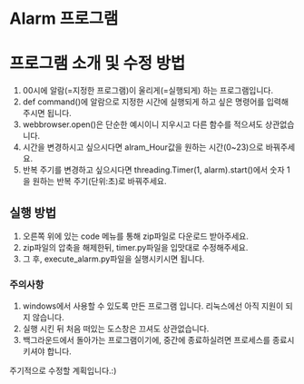 Alarm 프로그램
===============

# 프로그램 소개 및 수정 방법   
1. 00시에 알람(=지정한 프로그램)이 울리게(=실행되게) 하는 프로그램입니다.      
2. def command()에 알람으로 지정한 시간에 실행되게 하고 싶은 명령어를 입력해주시면 됩니다.   
3. webbrowser.open()은 단순한 예시이니 지우시고 다른 함수를 적으셔도 상관없습니다.   
4. 시간을 변경하시고 싶으시다면 alram_Hour값을 원하는 시간(0~23)으로 바꿔주세요.   
5. 반복 주기를 변경하고 싶으시다면 threading.Timer(1, alarm).start()에서 숫자 1을 원하는 반복 주기(단위:초)로 바꿔주세요.   
   
   
## 실행 방법   
1. 오른쪽 위에 있는 code 메뉴를 통해 zip파일로 다운로드 받아주세요.   
2. zip파일의 압축을 해제한뒤, timer.py파일을 입맛대로 수정해주세요.   
3. 그 후, execute_alarm.py파일을 실행시키시면 됩니다.   
   

### 주의사항   
1. windows에서 사용할 수 있도록 만든 프로그램 입니다. 리눅스에선 아직 지원이 되지 않습니다.   
2. 실행 시킨 뒤 처음 떠있는 도스창은 끄셔도 상관없습니다.   
3. 백그라운드에서 돌아가는 프로그램이기에, 중간에 종료하실려면 프로세스를 종료시키셔야 합니다.   
   
주기적으로 수정할 계획입니다.:)   
